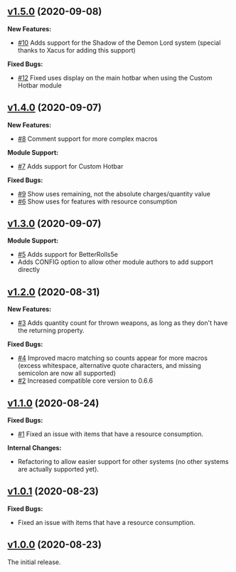 ## [v1.5.0](https://github.com/illandril/FoundryVTT-hotbar-uses/releases/tag/v1.5.0) (2020-09-08)
**New Features:**
* [\#10](https://github.com/illandril/FoundryVTT-hotbar-uses/issues/10) Adds support for the Shadow of the Demon Lord system (special thanks to Xacus for adding this support)

**Fixed Bugs:**
* [\#12](https://github.com/illandril/FoundryVTT-hotbar-uses/issues/12) Fixed uses display on the main hotbar when using the Custom Hotbar module

## [v1.4.0](https://github.com/illandril/FoundryVTT-hotbar-uses/releases/tag/v1.4.0) (2020-09-07)
**New Features:**
* [\#8](https://github.com/illandril/FoundryVTT-hotbar-uses/issues/8) Comment support for more complex macros

**Module Support:**
* [\#7](https://github.com/illandril/FoundryVTT-hotbar-uses/issues/7) Adds support for Custom Hotbar

**Fixed Bugs:**
* [\#9](https://github.com/illandril/FoundryVTT-hotbar-uses/issues/9) Show uses remaining, not the absolute charges/quantity value
* [\#6](https://github.com/illandril/FoundryVTT-hotbar-uses/issues/6) Show uses for features with resource consumption

## [v1.3.0](https://github.com/illandril/FoundryVTT-hotbar-uses/releases/tag/v1.3.0) (2020-09-07)
**Module Support:**
* [\#5](https://github.com/illandril/FoundryVTT-hotbar-uses/issues/5) Adds support for BetterRolls5e
* Adds CONFIG option to allow other module authors to add support directly

## [v1.2.0](https://github.com/illandril/FoundryVTT-hotbar-uses/releases/tag/v1.2.0) (2020-08-31)
**New Features:**
* [\#3](https://github.com/illandril/FoundryVTT-hotbar-uses/issues/3) Adds quantity count for thrown weapons, as long as they don't have the returning property.

**Fixed Bugs:**
* [\#4](https://github.com/illandril/FoundryVTT-hotbar-uses/issues/4) Improved macro matching so counts appear for more macros (excess whitespace, alternative quote characters, and missing semicolon are now all supported)
* [\#2](https://github.com/illandril/FoundryVTT-hotbar-uses/issues/2) Increased compatible core version to 0.6.6

## [v1.1.0](https://github.com/illandril/FoundryVTT-hotbar-uses/releases/tag/v1.1.0) (2020-08-24)
**Fixed Bugs:**
* [\#1](https://github.com/illandril/FoundryVTT-hotbar-uses/issues/1) Fixed an issue with items that have a resource consumption.

**Internal Changes:**
* Refactoring to allow easier support for other systems (no other systems are actually supported yet).

## [v1.0.1](https://github.com/illandril/FoundryVTT-hotbar-uses/releases/tag/v1.0.1) (2020-08-23)
**Fixed Bugs:**
* Fixed an issue with items that have a resource consumption.

## [v1.0.0](https://github.com/illandril/FoundryVTT-hotbar-uses/releases/tag/v1.0.0) (2020-08-23)
The initial release.
